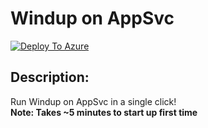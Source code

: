 # Windup on AppSvc

[![Deploy To Azure](https://aka.ms/deploytoazurebutton)](https://portal.azure.com/#create/Microsoft.Template/uri/https%3A%2F%2Fraw.githubusercontent.com%2FScottHolden%2FAzureGym%2Fmain%2FWindupAppSvc%2Fdeploy.json)

## Description:

Run Windup on AppSvc in a single click!  
__Note: Takes ~5 minutes to start up first time__